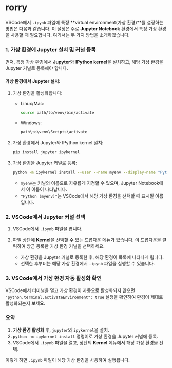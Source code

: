 # rorry

VSCode에서 `.ipynb` 파일에 특정 **virtual environment(가상 환경)**를 설정하는 방법은 다음과 같습니다. 이 설정은 주로 **Jupyter Notebook** 환경에서 특정 가상 환경을 사용할 때 필요합니다. 여기서는 두 가지 방법을 소개하겠습니다.

### 1. 가상 환경에 Jupyter 설치 및 커널 등록

먼저, 특정 가상 환경에서 **Jupyter**와 **IPython kernel**을 설치하고, 해당 가상 환경을 Jupyter 커널로 등록해야 합니다.

#### 가상 환경에서 Jupyter 설치:

1. 가상 환경을 활성화합니다:
   - Linux/Mac:
     ```bash
     source path/to/venv/bin/activate
     ```
   - Windows:
     ```bash
     path\to\venv\Scripts\activate
     ```

2. 가상 환경에서 Jupyter와 IPython kernel 설치:
   ```bash
   pip install jupyter ipykernel
   ```

3. 가상 환경을 Jupyter 커널로 등록:
   ```bash
   python -m ipykernel install --user --name myenv --display-name "Python (myenv)"
   ```
   - `myenv`는 커널의 이름으로 자유롭게 지정할 수 있으며, Jupyter Notebook에서 이 이름이 나타납니다.
   - `"Python (myenv)"`는 VSCode에서 해당 가상 환경을 선택할 때 표시될 이름입니다.

### 2. VSCode에서 Jupyter 커널 선택

1. VSCode에서 `.ipynb` 파일을 엽니다.

2. 파일 상단에 **Kernel**을 선택할 수 있는 드롭다운 메뉴가 있습니다. 이 드롭다운을 클릭하여 방금 등록한 가상 환경 커널을 선택하세요.
   - 가상 환경을 Jupyter 커널로 등록한 후, 해당 환경이 목록에 나타나게 됩니다.
   - 선택한 후부터는 해당 가상 환경에서 `.ipynb` 파일을 실행할 수 있습니다.

### 3. VSCode에서 가상 환경 자동 활성화 확인

VSCode에서 터미널을 열고 가상 환경이 자동으로 활성화되지 않으면 `"python.terminal.activateEnvironment": true` 설정을 확인하여 환경이 제대로 활성화되는지 보세요.

### 요약
1. **가상 환경 활성화** 후, `jupyter`와 `ipykernel`을 설치.
2. `python -m ipykernel install` 명령어로 가상 환경을 Jupyter 커널에 등록.
3. VSCode에서 `.ipynb` 파일을 열고, 상단의 **Kernel** 메뉴에서 해당 가상 환경을 선택.

이렇게 하면 `.ipynb` 파일이 해당 가상 환경을 사용하여 실행됩니다.